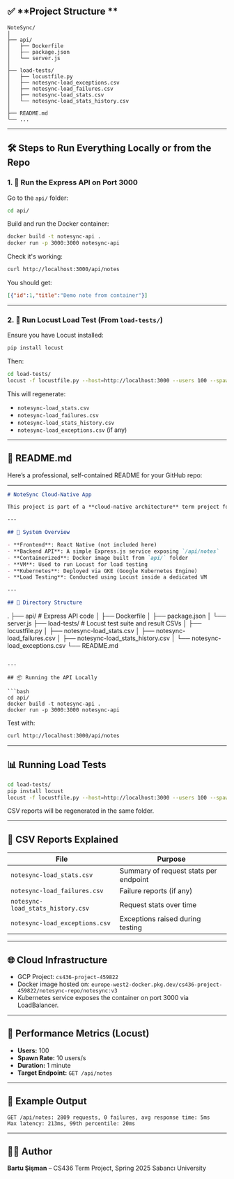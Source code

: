 

## ✅ **Project Structure **

```
NoteSync/
│
├── api/
│   ├── Dockerfile
│   ├── package.json
│   └── server.js
│
├── load-tests/
│   ├── locustfile.py
│   ├── notesync-load_exceptions.csv
│   ├── notesync-load_failures.csv
│   ├── notesync-load_stats.csv
│   └── notesync-load_stats_history.csv
│
├── README.md
└── ...
```

---

## 🛠️ **Steps to Run Everything Locally or from the Repo**

### 1. 🐳 Run the Express API on Port 3000

Go to the `api/` folder:

```bash
cd api/
```

Build and run the Docker container:

```bash
docker build -t notesync-api .
docker run -p 3000:3000 notesync-api
```

Check it's working:

```bash
curl http://localhost:3000/api/notes
```

You should get:

```json
[{"id":1,"title":"Demo note from container"}]
```

---

### 2. 🐜 Run Locust Load Test (From `load-tests/`)

Ensure you have Locust installed:

```bash
pip install locust
```

Then:

```bash
cd load-tests/
locust -f locustfile.py --host=http://localhost:3000 --users 100 --spawn-rate 10 --headless --run-time 1m --csv notesync-load
```

This will regenerate:

* `notesync-load_stats.csv`
* `notesync-load_failures.csv`
* `notesync-load_stats_history.csv`
* `notesync-load_exceptions.csv` (if any)

---

## 📄 README.md

Here’s a professional, self-contained README for your GitHub repo:

---

```markdown
# NoteSync Cloud-Native App

This project is part of a **cloud-native architecture** term project for CS436. It integrates containerized workloads, serverless functions, and virtual machines (VMs) deployed on **Google Cloud Platform (GCP)**.

---

## 🚀 System Overview

- **Frontend**: React Native (not included here)
- **Backend API**: A simple Express.js service exposing `/api/notes`
- **Containerized**: Docker image built from `api/` folder
- **VM**: Used to run Locust for load testing
- **Kubernetes**: Deployed via GKE (Google Kubernetes Engine)
- **Load Testing**: Conducted using Locust inside a dedicated VM

---

## 📂 Directory Structure

```

.
├── api/                        # Express API code
│   ├── Dockerfile
│   ├── package.json
│   └── server.js
├── load-tests/                # Locust test suite and result CSVs
│   ├── locustfile.py
│   ├── notesync-load\_stats.csv
│   ├── notesync-load\_failures.csv
│   ├── notesync-load\_stats\_history.csv
│   └── notesync-load\_exceptions.csv
└── README.md

````

---

## 📦 Running the API Locally

```bash
cd api/
docker build -t notesync-api .
docker run -p 3000:3000 notesync-api
````

Test with:

```bash
curl http://localhost:3000/api/notes
```

---

## 📊 Running Load Tests

```bash
cd load-tests/
pip install locust
locust -f locustfile.py --host=http://localhost:3000 --users 100 --spawn-rate 10 --headless --run-time 1m --csv notesync-load
```

CSV reports will be regenerated in the same folder.

---

## 📁 CSV Reports Explained

| File                              | Purpose                               |
| --------------------------------- | ------------------------------------- |
| `notesync-load_stats.csv`         | Summary of request stats per endpoint |
| `notesync-load_failures.csv`      | Failure reports (if any)              |
| `notesync-load_stats_history.csv` | Request stats over time               |
| `notesync-load_exceptions.csv`    | Exceptions raised during testing      |

---

## 🌐 Cloud Infrastructure

* GCP Project: `cs436-project-459822`
* Docker image hosted on:
  `europe-west2-docker.pkg.dev/cs436-project-459822/notesync-repo/notesync:v3`
* Kubernetes service exposes the container on port 3000 via LoadBalancer.

---

## 🔬 Performance Metrics (Locust)

* **Users:** 100
* **Spawn Rate:** 10 users/s
* **Duration:** 1 minute
* **Target Endpoint:** `GET /api/notes`

---

## 🧪 Example Output

```text
GET /api/notes: 2809 requests, 0 failures, avg response time: 5ms
Max latency: 213ms, 99th percentile: 20ms
```

---

## 👨‍💻 Author

**Bartu Şişman** – CS436 Term Project, Spring 2025
Sabancı University

```

